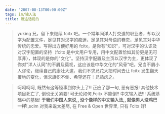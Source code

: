 ```yaml
---
date: "2007-08-13T00:00:00Z"
tags: im/输入法
title: 瞧这话说的
---
```


> yuking 兄，留下来继续 fcitx 吧。一个常年同洋人打交道的职业者，却以汉字为配置文件，足见其对汉字的痴迷，足见其对母语的眷恋，足见其对中华传统的忠爱。写得出方便好用的 fcitx，是你有"知识"，可对汉字的认识及对汉字配置的坚持（fcitx 是中文用户专用，用中文配置恰如其份更是无可厚非），体现的是你的"文化"。坚持汉字配置及主页以汉字为主，更体现了你对"洋人认同"的不屑及莫视，这应该是中华文化的"风骨"吧。兄当不屑小人谬论，继续自己的康壮大道，我们不求兄花大把时间去让 fcitx 发生翻天覆地的变化，但求旗帜不倒、希望还在！兄熟虑之。 

> 呵呵呵呵, 既然有这等怪事到你头上了!! 正应了那一句, 恶有恶报! 其他技术项目死亡了, 倒也无关紧要! 可无论如何,Fcitx 不能倒!! 中文输入法!!! 系统基础中的基础! **于我们中国人来说,, 没个像样的中文输入法,, 就像男人没鸡巴一样!**,scim 对我来说太差尽, 在 Free & Open 世界里, 只有 Fcitx 好!

